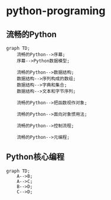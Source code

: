 # python-programing

## 流畅的Python

```mermaid
graph TD;
    流畅的Python-->序幕;
    序幕-->Python数据模型;

    流畅的Python-->数据结构;
    数据结构-->序列构成的数组;
    数据结构-->字典和集合;
    数据结构-->文本和字节序列;

    流畅的Python-->把函数视作对象;

    流畅的Python-->面向对象惯用法;

    流畅的Python-->控制流程;

    流畅的Python-->元编程;
```

## Python核心编程

```mermaid
graph TD;
    A-->B;
    A-->C;
    B-->D;
    C-->D;
```
